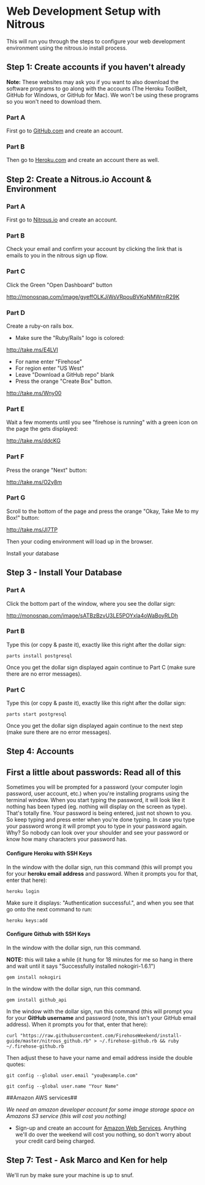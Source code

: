 Web Development Setup with Nitrous
==================

This will run you through the steps to configure your web development environment using the nitrous.io install process.


Step 1: Create accounts if you haven't already
--------

**Note:** These websites may ask you if you want to also download the software programs to go along with the accounts (The Heroku ToolBelt, GitHub for Windows, or GitHub for Mac).  We won't be using these programs so you won't need to download them.

### Part A

First go to [GitHub.com](http://github.com) and create an account.

### Part B

Then go to [Heroku.com](http://Heroku.com) and create an account there as well.

Step 2: Create a Nitrous.io Account & Environment
-----------------

### Part A

First go to [Nitrous.io](https://www.nitrous.io/) and create an account.

### Part B

Check your email and confirm your account by clicking the link that is
emails to you in the nitrous sign up flow.

### Part C

Click the Green "Open Dashboard" button

http://monosnap.com/image/gyeffOLKJiWsVRpouBVKqNMWrnR29K


### Part D

Create a ruby-on rails box.

* Make sure the "Ruby/Rails" logo is colored:

http://take.ms/E4LVI

* For name enter "Firehose"
* For region enter "US West"
* Leave "Download a GitHub repo" blank
* Press the orange "Create Box" button.

http://take.ms/Wny00

### Part E

Wait a few moments until you see "firehose is running" with a green icon on the page the gets displayed:

http://take.ms/ddcKG

### Part F

Press the orange "Next" button:

http://take.ms/O2y8m

### Part G

Scroll to the bottom of the page and press the orange "Okay, Take Me to my Box!" button:

http://take.ms/JI7TP

Then your coding environment will load up in the browser.


Install your database


Step 3 - Install Your Database
-------

### Part A

Click the bottom part of the window, where you see the dollar sign:

http://monosnap.com/image/sATBzBzvU3LE5POYxla4oWaBoyRLDh

### Part B

Type this (or copy & paste it), exactly like this right after the dollar
sign:

```
parts install postgresql
```

Once you get the dollar sign displayed again continue to Part C
(make sure there are no error messages).

### Part C

Type this (or copy & paste it), exactly like this right after the dollar
sign:

```
parts start postgresql
```

Once you get the dollar sign displayed again continue to the next step
(make sure there are no error messages).



Step 4: Accounts
------------

First a little about passwords: Read all of this
------------------

Sometimes you will be prompted for a password (your computer login password, user account, etc.) when you're installing programs using the terminal window.  When you start typing the password, it will look like it nothing has been typed (eg. nothing will display on the screen as type).  That's totally fine. Your password is being entered, just not shown to you. So keep typing and press enter when you're done typing.  In case you type your password wrong it will prompt you to type in your password again.  Why? So nobody can look over your shoulder and see your password or know how many characters your password has.


#### Configure Heroku with SSH Keys

In the window with the dollar sign, run this command (this will prompt
you for your **heroku email address** and password.  When it prompts you for
that, enter that here):

```
heroku login
```

Make sure it displays: "Authentication successful.", and when you
see that go onto the next command to run:

```
heroku keys:add
```
 
#### Configure Github with SSH Keys

In the window with the dollar sign, run this command.

**NOTE:** this will take a while (it hung for 18 minutes for me so hang in there and wait until it says "Successfully installed nokogiri-1.6.1")

```
gem install nokogiri                                                                                            
```

In the window with the dollar sign, run this command.


```
gem install github_api
```


In the window with the dollar sign, run this command (this will prompt
you for your **GitHub username** and password (note, this isn't your GitHub email address).  When it prompts you for
that, enter that here):

```
curl "https://raw.githubusercontent.com/FirehoseWeekend/install-guide/master/nitrous_github.rb" > ~/.firehose-github.rb && ruby ~/.firehose-github.rb
```

Then adjust these to have your name and email address inside the double quotes:

```
git config --global user.email "you@example.com"
```
```
git config --global user.name "Your Name"
```

##Amazon AWS services##

_We need an amazon developer account for some image storage space on Amazons S3 service (this will cost you nothing)_

* Sign-up and create an account for [Amazon Web Services](http://aws.amazon.com/). Anything we'll do over the weekend will cost you nothing, so don't worry about your credit card being charged.

 
Step 7: Test - Ask Marco and Ken for help
---------
 
We'll run by make sure your machine is up to snuf.

